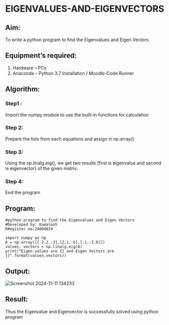 # EIGENVALUES-AND-EIGENVECTORS
## Aim:
To write a python program to find the Eigenvalues and Eigen Vectors
## Equipment’s required:
1. 	Hardware – PCs
2. 	Anaconda – Python 3.7 Installation / Moodle-Code Runner
## Algorithm:
### Step1 : 
Import the numpy module to use the built-in functions for calculation
### Step 2:
 Prepare the lists from each equations and assign in np.array()
### Step 3:
 Using the np.linalg.eig(),  we get two results (first is eigenvalue and second is eigenvector) of the given matrix.
### Step 4: 
End the program

## Program:
```
#python program to find the Eigenvalues and Eigen Vectors
#Developed by: Kamalesh
R#egister no:24004024
```
```
import numpy as np
A = np.array([[-2,2,-3],[2,1,-6],[-1,-2,0]])
values, vectors = np.linalg.eig(A)
print("Eigen values are {} and Eigen Vectors are {}".format(values,vectors))

```

## Output:
![Screenshot 2024-11-11 134233](https://github.com/user-attachments/assets/d1d69c91-409c-41c9-b530-84a12d659519)

## Result:
Thus the Eigenvalue and Eigenvector is successfully solved using python program
